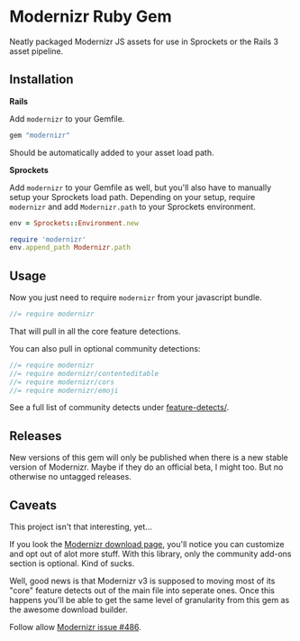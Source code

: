 Modernizr Ruby Gem
==================

Neatly packaged Modernizr JS assets for use in Sprockets or the Rails 3 asset pipeline.


Installation
------------

**Rails**

Add `modernizr` to your Gemfile.

``` ruby
gem "modernizr"
```

Should be automatically added to your asset load path.

**Sprockets**

Add `modernizr` to your Gemfile as well, but you'll also have to manually setup your Sprockets load path. Depending on your setup, require `modernizr` and add `Modernizr.path` to your Sprockets environment.

``` ruby
env = Sprockets::Environment.new

require 'modernizr'
env.append_path Modernizr.path
```


Usage
-----

Now you just need to require `modernizr` from your javascript bundle.

``` javascript
//= require modernizr
```

That will pull in all the core feature detections.

You can also pull in optional community detections:

``` javascript
//= require modernizr
//= require modernizr/contenteditable
//= require modernizr/cors
//= require modernizr/emoji
```

See a full list of community detects under [feature-detects/](https://github.com/Modernizr/Modernizr/tree/master/feature-detects).


Releases
--------

New versions of this gem will only be published when there is a new stable version of Modernizr. Maybe if they do an official beta, I might too. But no otherwise no untagged releases.



Caveats
-------

This project isn't that interesting, yet...

If you look the [Modernizr download page](http://www.modernizr.com/download/), you'll notice you can customize and opt out of alot more stuff. With this library, only the community add-ons section is optional. Kind of sucks.

Well, good news is that Modernizr v3 is supposed to moving most of its "core" feature detects out of the main file into seperate ones. Once this happens you'll be able to get the same level of granularity from this gem as the awesome download builder.

Follow allow [Modernizr issue #486](https://github.com/Modernizr/Modernizr/issues/486).